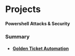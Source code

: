 # Projects
#### Powershell Attacks & Security
<h3>Summary</h3>
<ul>
  <li><h4><a href="https://github.com/p0sql/INTECH/tree/master/GoldenTicket_Automation">Golden Ticket Automation</a></h4> </li>
